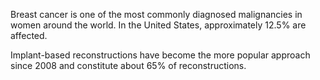 Breast cancer is one of the most commonly diagnosed malignancies in women around the world. In the United States, approximately 12.5% are affected.

Implant-based reconstructions have become the more popular approach since 2008 and constitute about 65% of reconstructions.